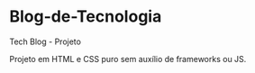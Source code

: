 # Blog-de-Tecnologia
Tech Blog - Projeto 

Projeto em HTML e CSS puro sem auxílio de frameworks ou JS.


